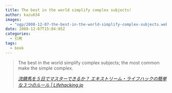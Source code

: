 ```yaml
---
title: The best in the world simplify complex subjects!
author: kazu634
images:
  - "ogp/2008-12-07-the-best-in-the-world-simplify-complex-subjects.webp"
date: 2008-12-07T15:04:05Z
categories:
  - 引用
tags:
  - book
---
```

<div class="section">
<blockquote title="流鏑馬を５日でマスターできるか？ エキストリーム・ライフハックの簡単な３つのルール | Lifehacking.jp" cite="http://lifehacking.jp/2008/12/three-rules-of-extreme-lifehacking/">
<p>
      The best in the world simplify complex subjects; the most common make the simple complex.
</p>

<p>
<cite><a href="http://lifehacking.jp/2008/12/three-rules-of-extreme-lifehacking/" onclick="__gaTracker('send', 'event', 'outbound-article', 'http://lifehacking.jp/2008/12/three-rules-of-extreme-lifehacking/', '流鏑馬を５日でマスターできるか？ エキストリーム・ライフハックの簡単な３つのルール | Lifehacking.jp');" target="_blank">流鏑馬を５日でマスターできるか？ エキストリーム・ライフハックの簡単な３つのルール | Lifehacking.jp</a></cite>
</p>
</blockquote>
</div>

